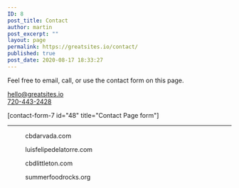 ```yaml
---
ID: 8
post_title: Contact
author: martin
post_excerpt: ""
layout: page
permalink: https://greatsites.io/contact/
published: true
post_date: 2020-08-17 18:33:27
---
```

<!-- wp:paragraph -->
<p>Feel free to email, call, or use the contact form on this page. </p>
<!-- /wp:paragraph -->

<!-- wp:paragraph -->
<p><a href="mailto:hello@greatsites.io">hello@greatsites.io</a><br><a href="tel:+1-720-443-2428">720-443-2428</a></p>
<!-- /wp:paragraph -->

<!-- wp:paragraph -->
<p>[contact-form-7 id="48" title="Contact Page form"]</p>
<!-- /wp:paragraph -->

<!-- wp:separator -->
<hr class="wp-block-separator"/>
<!-- /wp:separator -->

<!-- wp:columns -->
<div class="wp-block-columns"><!-- wp:column -->
<div class="wp-block-column"><!-- wp:image {"id":1590,"sizeSlug":"large"} -->
<figure class="wp-block-image size-large"><a href="/portfolio"><img src="https://greatsites.io/wp-content/uploads/2020/09/cbdarvada.com_screenshot.jpg" alt="" class="wp-image-1590"/></a><figcaption>cbdarvada.com</figcaption></figure>
<!-- /wp:image --></div>
<!-- /wp:column -->

<!-- wp:column -->
<div class="wp-block-column"><!-- wp:image {"id":1591,"sizeSlug":"large"} -->
<figure class="wp-block-image size-large"><a href="/portfolio"><img src="https://greatsites.io/wp-content/uploads/2020/09/luisfelipedelatorre.com_screenshot.jpg" alt="" class="wp-image-1591"/></a><figcaption>luisfelipedelatorre.com</figcaption></figure>
<!-- /wp:image --></div>
<!-- /wp:column -->

<!-- wp:column -->
<div class="wp-block-column"><!-- wp:image {"id":1592,"sizeSlug":"large"} -->
<figure class="wp-block-image size-large"><a href="/portfolio"><img src="https://greatsites.io/wp-content/uploads/2020/09/cbdlittleton.com_screenshot.jpg" alt="" class="wp-image-1592"/></a><figcaption>cbdlittleton.com</figcaption></figure>
<!-- /wp:image --></div>
<!-- /wp:column -->

<!-- wp:column -->
<div class="wp-block-column"><!-- wp:image {"id":1593,"sizeSlug":"large"} -->
<figure class="wp-block-image size-large"><a href="/portfolio"><img src="https://greatsites.io/wp-content/uploads/2020/09/summerfoodrocks.org_screenshot.jpg" alt="" class="wp-image-1593"/></a><figcaption>summerfoodrocks.org</figcaption></figure>
<!-- /wp:image --></div>
<!-- /wp:column --></div>
<!-- /wp:columns -->